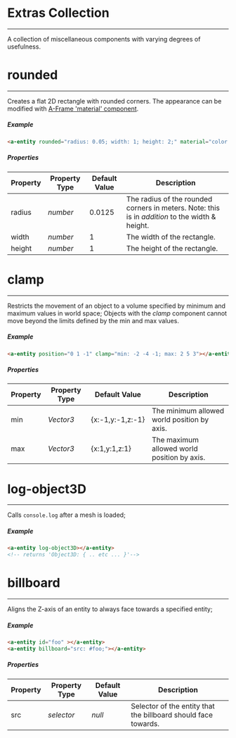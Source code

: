 # **Extras Collection**

<hr>

A collection of miscellaneous components with varying degrees of usefulness.

# **rounded**

<hr>

Creates a flat 2D rectangle with rounded corners. The appearance can be modified with [A-Frame 'material' component](https://aframe.io/docs/master/components/material.html).

##### Example

```html
<a-entity rounded="radius: 0.05; width: 1; height: 2;" material="color: blue;"></a-entity>
```

##### Properties

| Property | Property Type | Default Value |  Description  |
|---|---|---|---|
|  radius | _number_ |  0.0125 |  The radius of the rounded corners in meters. Note: this is in _addition_ to the width & height. |
|  width | _number_  |  1  | The width of the rectangle. |
|  height | _number_  |  1  | The height of the rectangle. |

# **clamp**

<hr>

Restricts the movement of an object to a volume specified by minimum and maximum values in world space; Objects with the _clamp_ component cannot move beyond the limits defined by the min and max values.

##### Example

```html
<a-entity position="0 1 -1" clamp="min: -2 -4 -1; max: 2 5 3"></a-entity>
```

##### Properties

| Property | Property Type | Default Value |  Description  |
|---|---|---|---|
|  min | _Vector3_  |  {x:-1,y:-1,z:-1}  | The minimum allowed world position by axis. |
|  max | _Vector3_  |  {x:1,y:1,z:1}  | The maximum allowed world position by axis. |

# **log-object3D**

<hr>

Calls `console.log` after a mesh is loaded;

##### Example

```html
<a-entity log-object3D></a-entity>
<!-- returns 'Object3D: { .. etc ... }'-->
```

# **billboard**

<hr>

Aligns the Z-axis of an entity to always face towards a specified entity;

##### Example

```html
<a-entity id="foo" ></a-entity>
<a-entity billboard="src: #foo;"></a-entity>
```

##### Properties

| Property | Property Type | Default Value |  Description  |
|---|---|---|---|
|  src | _selector_  |  _null_  | Selector of the entity that the billboard should face towards. |
